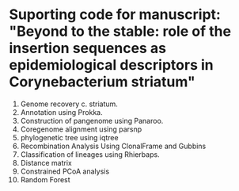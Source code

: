# Suporting code for manuscript: "Beyond to the stable: role of the insertion sequences as epidemiological descriptors in Corynebacterium striatum"

1. Genome recovery c. striatum.
2. Annotation using Prokka.
3. Construction of pangenome using Panaroo.
4. Coregenome alignment using parsnp
5. phylogenetic tree using iqtree
6. Recombination Analysis Using ClonalFrame and Gubbins
7. Classification of lineages using Rhierbaps.
8. Distance matrix
9. Constrained PCoA analysis
10. Random Forest

